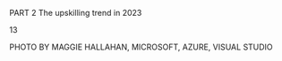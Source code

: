 PART 2
The upskilling 
trend in 2023


13


PHOTO BY MAGGIE HALLAHAN, MICROSOFT, AZURE, VISUAL STUDIO


